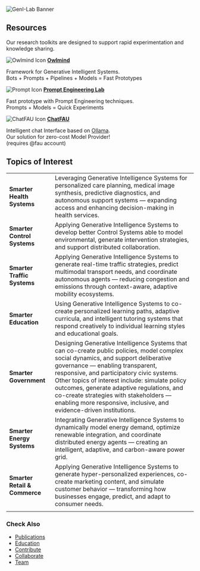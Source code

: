 ![GenI-Lab Banner](./images/genilab-banner.png)


<!--
## Use Cases

We actively promote use cases aligned with real-world needs by applying our [Research Resources](./projects.md#resources) to fast-track prototyping and innovation. 

| | | |
| :-: | :-: | :-: | 
| ![](./images/docs/use-collective-experiences.png) <br/> [**Collective Experience Systems**]()<br/>Multi-agent environments for <br/>AI-human collaboration.<br/> (submitted) | ![](./images/docs/use-virtual-seller.png) <br/> [**Virtual Seller**]() <br/> Let your customers <br/> talk to your products. <br/> (tbd) | ![](./images/docs/use-right-to-know.png) <br/> [**Right To Know**]() <br/> Learn if your private data is<br/> stored in commercial LLMs. <br/> (tbd) |

-->

## Resources

Our research toolkits are designed to support rapid experimentation and knowledge sharing. 

<div class="grid-container" data-columns="3">
    <div class="grid-item">
      <img src="./images/owlmind-icon.png"  alt="Owlmind Icon" />
      <a href="https://github.com/genilab/owlmind"><strong>Owlmind</strong></a>
      <p>Framework for Generative Intelligent Systems.<br />
      Bots + Prompts + Pipelines + Models = Fast Prototypes</p>
    </div>
    <div class="grid-item">
      <img src="./images/prompt-icon.png" alt="Prompt Icon" />
      <a href="https://github.com/genilab/prompt-eng"><strong>Prompt Engineering Lab</strong></a>
      <p>Fast prototype with Prompt Engineering techniques.<br />
      Prompts + Models = Quick Experiments</p>
    </div>
    <div class="grid-item">
      <img src="./images/chatfau-icon.png" alt="ChatFAU Icon" />
      <a href="https://chat.hpc.fau.edu"><strong>ChatFAU</strong></a>
      <p>
        Intelligent chat Interface based on 
        <a href="http://ollama.com">Ollama</a>.<br />
        Our solution for zero-cost Model Provider!<br/>
        (requires @fau account)
      </p>
    </div>
  </div>


## Topics of Interest 


| | |
| :- | :- |
| **Smarter Health Systems** | Leveraging Generative Intelligence Systems for personalized care planning, medical image synthesis, predictive diagnostics, and autonomous support systems — expanding access and enhancing decision-making in health services. |
| **Smarter Control Systems** | Applying Generative Intelligence Systems to develop better Control Systems able to model environmental, generate intervention strategies, and support distributed collaboration.
| **Smarter Traffic Systems** | Applying Generative Intelligence Systems to generate real-time traffic strategies, predict multimodal transport needs, and coordinate autonomous agents — reducing congestion and emissions through context-aware, adaptive mobility ecosystems. |
| **Smarter Education** | Using Generative Intelligence Systems to co-create personalized learning paths, adaptive curricula, and intelligent tutoring systems that respond creatively to individual learning styles and educational goals. |
| **Smarter Government** | Designing Generative Intelligence Systems that can co-create public policies, model complex social dynamics, and support deliberative governance — enabling transparent, responsive, and participatory civic systems. Other topics of interest include: simulate policy outcomes, generate adaptive regulations, and co-create strategies with stakeholders — enabling more responsive, inclusive, and evidence-driven institutions.
| **Smarter Energy Systems** | Integrating Generative Intelligence Systems to dynamically model energy demand, optimize renewable integration, and coordinate distributed energy agents — creating an intelligent, adaptive, and carbon-aware power grid. |
| **Smarter Retail & Commerce** | Applying Generative Intelligence Systems to generate hyper-personalized experiences, co-create marketing content, and simulate customer behavior — transforming how businesses engage, predict, and adapt to consumer needs. |
| | | |



### Check Also

* [Publications](./knowledge.md#publications)
* [Education](./knowledge.md)
* [Contribute](./contribute.md)
* [Collaborate](./collaborate.md)
* [Team](./people.html)